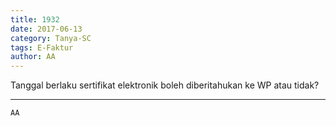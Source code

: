 ```yaml
---
title: 1932
date: 2017-06-13
category: Tanya-SC
tags: E-Faktur
author: AA
---
```


Tanggal berlaku sertifikat elektronik boleh diberitahukan ke WP atau tidak?

---



`AA`
